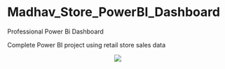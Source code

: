 # Madhav_Store_PowerBI_Dashboard
Professional Power Bi Dashboard

Complete Power BI project using retail store sales data 
<p align="center"><img src="[https://user-images.githubusercontent.com/74038190/226190894-18e959ba-d458-4a94-ac44-790190f2a947.gif](https://raw.githubusercontent.com/Divyanshu-RS/Madhav_Store_PowerBI_Dashboard/refs/heads/main/Screenshot%202025-04-15%20195607.png)"/></p>
